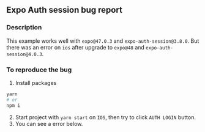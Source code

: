 ## Expo Auth session bug report

### Description

This example works well with `expo@47.0.3` and `expo-auth-session@3.8.0`. But there was an error on `ios` after upgrade to `expo@48` and `expo-auth-session@4.0.3`.

### To reproduce the bug

1. Install packages

```sh
yarn
# or
npm i
```

2. Start project with `yarn start` on `IOS`, then try to click `AUTH LOGIN` button.
3. You can see a error below.
